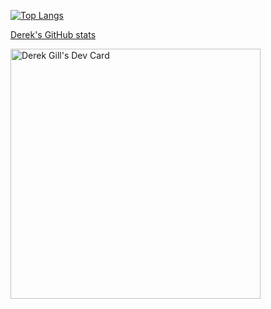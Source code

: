 [![Top Langs](https://github-readme-stats.vercel.app/api/top-langs/?username=derekgill)](https://github.com/anuraghazra/github-readme-stats)

[Derek's GitHub stats](https://github-readme-stats.vercel.app/api?username=derekgill&show_icons=true)

<a href="https://app.daily.dev/derekgill"><img src="https://api.daily.dev/devcards/72296ec5a9df44aab5be24ff3e4d282d.png?r=p46" width="400" alt="Derek Gill's Dev Card"/></a>
